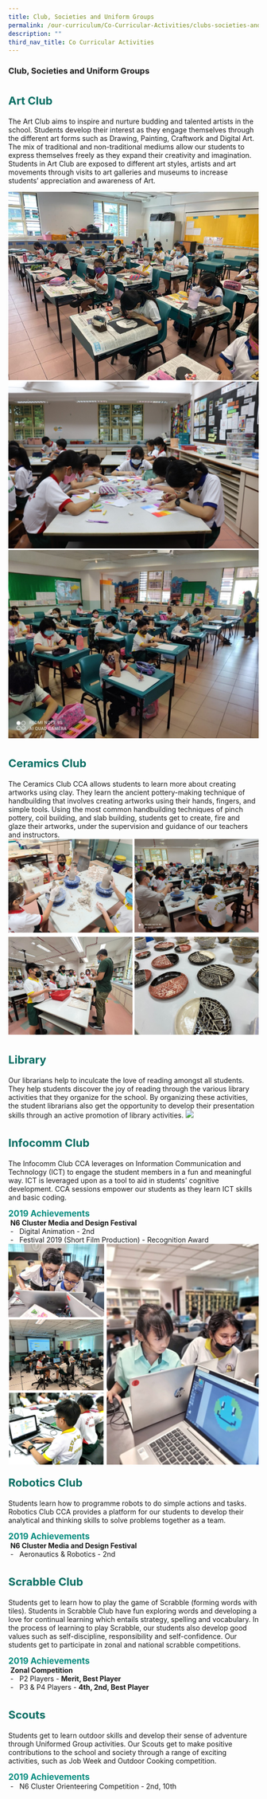 ```yaml
---
title: Club, Societies and Uniform Groups
permalink: /our-curriculum/Co-Curricular-Activities/clubs-societies-and-uniform-groups/
description: ""
third_nav_title: Co Curricular Activities
---
```

### **Club, Societies and Uniform Groups**

<b style="color:#016C62; font-size:22px; line-height: 3;">Art Club</b><br>
The Art Club aims to inspire and nurture budding and talented artists in the school. Students develop their interest as they engage themselves through the different art forms such as Drawing, Painting, Craftwork and Digital Art. The mix of traditional and non-traditional mediums allow our students to express themselves freely as they expand their creativity and imagination. Students in Art Club are exposed to different art styles, artists and art movements through visits to art galleries and museums to increase students’ appreciation and awareness of Art.

![](/images/artc01.png)
![](/images/artc02.jpg)
![](/images/artc03.jpg)

<b style="color:#016C62; font-size:22px; line-height: 3;">Ceramics Club</b><br>
The Ceramics Club CCA allows students to learn more about creating artworks using clay. They learn the ancient pottery-making technique of handbuilding that involves creating artworks using their hands, fingers, and simple tools. Using the most common handbuilding techniques of pinch pottery, coil building, and slab building, students get to create, fire and glaze their artworks, under the supervision and guidance of our teachers and instructors.
![](/images/ceramic%202023.png)

<b style="color:#016C62; font-size:22px; line-height: 3;">Library</b><br>
Our librarians help to inculcate the love of reading amongst all students. They help students discover the joy of reading through the various library activities that they organize for the school. By organizing these activities, the student librarians also get the opportunity to develop their presentation skills through an active promotion of library activities.
![](/images/library%202023.png)

<b style="color:#016C62; font-size:22px; line-height: 3;">Infocomm Club</b><br>
The Infocomm Club CCA leverages on Information Communication and Technology (ICT) to engage the student members in a fun and meaningful way. ICT is leveraged upon as a tool to aid in students' cognitive development. CCA sessions empower our students as they learn ICT skills and basic coding.

<b style="color:#038C7F; font-size:17px;">2019 Achievements</b><br>&nbsp;**N6 Cluster Media and Design Festival**<br>&nbsp;-&nbsp;&nbsp; Digital Animation - 2nd&nbsp;  
&nbsp;-&nbsp;&nbsp; Festival 2019 (Short Film Production) - Recognition Award
![](/images/infocom%202023.png)
<b style="color:#016C62; font-size:22px; line-height: 3;">Robotics Club</b><br>
Students learn how to programme robots to do simple actions and tasks. Robotics Club CCA provides a platform for our students to develop their analytical and thinking skills to solve problems together as a team.

<b style="color:#038C7F; font-size:17px;">2019 Achievements</b><br>&nbsp;**N6 Cluster Media and Design Festival**<br>&nbsp;-&nbsp;&nbsp; Aeronautics &amp; Robotics - 2nd

<b style="color:#016C62; font-size:22px; line-height: 3;">Scrabble Club</b><br>
Students get to learn how to play the game of Scrabble (forming words with tiles). Students in Scrabble Club have fun exploring words and developing a love for continual learning which entails strategy, spelling and vocabulary. In the process of learning to play Scrabble, our students also develop good values such as self-discipline, responsibility and self-confidence. Our students get to participate in zonal and national scrabble competitions.

<b style="color:#038C7F; font-size:17px;">2019 Achievements</b><br>&nbsp;**Zonal Competition**<br>&nbsp;-&nbsp;&nbsp; P2 Players -&nbsp;**Merit, Best Player**&nbsp;  
&nbsp;-&nbsp;&nbsp; P3 &amp; P4 Players -&nbsp;**4th, 2nd, Best Player**


<b style="color:#016C62; font-size:22px; line-height: 3;">Scouts</b><br>
Students get to learn outdoor skills and develop their sense of adventure through Uniformed Group activities. Our Scouts get to make positive contributions to the school and society through a range of exciting activities, such as Job Week and Outdoor Cooking competition.

<b style="color:#038C7F; font-size:17px;">2019 Achievements</b><br>&nbsp;-&nbsp;&nbsp; N6 Cluster Orienteering Competition - 2nd, 10th&nbsp;
